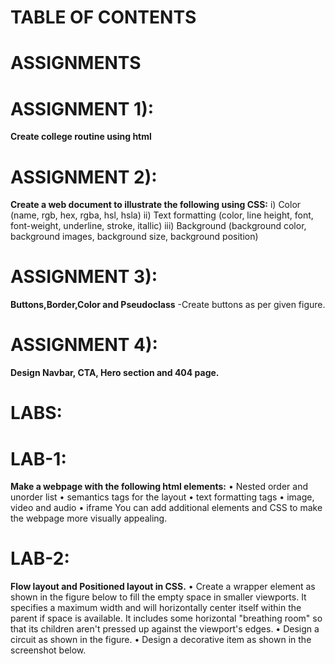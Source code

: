 # TABLE OF CONTENTS
# ASSIGNMENTS
   # ASSIGNMENT 1):
   **Create college routine using html**
   # ASSIGNMENT 2):
   **Create a web document to illustrate the following using CSS:**
    i) Color (name, rgb, hex, rgba, hsl, hsla)
    ii) Text formatting (color, line height, font, font-weight, underline, stroke, itallic)
    iii) Background (background color, background images, background size, background position)           
   # ASSIGNMENT 3):
  **Buttons,Border,Color and Pseudoclass**
      -Create buttons as per given figure. 
# ASSIGNMENT 4):
**Design Navbar, CTA, Hero section and 404 page.**
# LABS:
# LAB-1:
**Make a webpage with the following html elements:**
• Nested order and unorder list
• semantics tags for the layout
• text formatting tags
• image, video and audio
• iframe
You can add additional elements and CSS to make the webpage more visually appealing.

# LAB-2:
**Flow layout and Positioned layout in CSS.**
• Create a wrapper element as shown in the figure below to fill the empty space in smaller viewports. It specifies a maximum width and will horizontally center itself within the parent if space is available. It includes some horizontal "breathing room" so that its children aren't pressed up against the viewport's edges.
• Design a circuit as shown in the figure.
• Design a decorative item as shown in the screenshot below.
